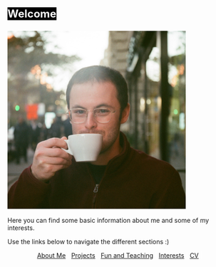 <style>
body {
  background-image: url('/pictures/dict_background_us.png');
  background-size: 1000px;
}
</style>

<p style="color: white; font-size: 24px;">
    <span style="font-weight: bold; color: white; background-color: black;">Welcome</span>
</p>

<img src="/pictures/good_small.jpg" width="400" />

<p style="color: white;">

Here you can find some basic information about me and some of my interests.

Use the links below to navigate the different sections :)
</p>

<p align="center" style="color: white;">
  <a href="http://arielslepyan.me/Aboutme">About Me</a> |         
  <a href="http://arielslepyan.me/Projects">Projects</a> |
  <a href="http://arielslepyan.me/Fun">Fun and Teaching</a> |
  <a href="http://arielslepyan.me/Interests">Interests</a> |
  <a href="http://arielslepyan.me/CV">CV</a> |
</p>




